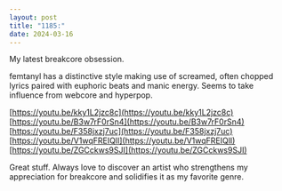 ```yaml
---
layout: post
title: "1185:"
date: 2024-03-16
---
```


My latest breakcore obsession.

femtanyl has a distinctive style making use of screamed, often chopped lyrics paired with euphoric beats and manic energy. Seems to take influence from webcore and hyperpop.

[https://youtu.be/kky1L2jzc8c](https://youtu.be/kky1L2jzc8c)  
[https://youtu.be/B3w7rF0rSn4](https://youtu.be/B3w7rF0rSn4)  
[https://youtu.be/F358jxzj7uc](https://youtu.be/F358jxzj7uc)  
[https://youtu.be/V1wqFREIQlI](https://youtu.be/V1wqFREIQlI)  
[https://youtu.be/ZGCckws9SJI](https://youtu.be/ZGCckws9SJI)

Great stuff. Always love to discover an artist who strengthens my appreciation for breakcore and solidifies it as my favorite genre.
